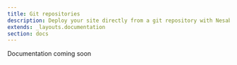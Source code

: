 ```yaml
---
title: Git repositories
description: Deploy your site directly from a git repository with Nesabox.
extends: _layouts.documentation
section: docs
---
```


Documentation coming soon
